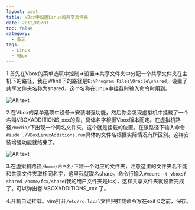 ```yaml
---
layout: post
title: VBox中设置Linux的共享文件夹
date: 2012/09/03
toc: false
category:
  - 备忘
tags:
  - Linux
  - VBox
---
```


1.首先在Vbox的菜单选项中控制=>设置=>共享文件夹中分配一个共享文件夹在主机下的路径，我在WIin8下的路径是``E:\Program Files\Oracle\shared``，设置了共享文件夹名称为shared，这个名称在Linux中挂载时输入命令时用到。

![Alt text](/images/20120903/1.jpg)

<!--more-->

2.在Vbox的菜单选项中设备=>安装增强功能，然后你会发现虚拟机中挂载了一个名叫VBOXADDITIONS_xxx的盘，具体名字根据Vbox版本而定。在虚拟机路径`/media/`下出现一个同名文件夹，这个就是挂载的位置。在该路径下输入命令`#sudo ./VBoxLinuxAdditions.run`具体的文件名根据实际情况有所区别。这样安装增强功能就结束了。

![Alt text](/images/20120903/2.jpg)

3.在虚拟机路径`/home/用户名/`下建一个对应的文件夹，注意这里的文件夹名不能和共享文件夹取相同名字，这里我就取名share。命令行输入`#mount -t vboxsf shared /home/fcx/share`(我的用户文件夹是fcx)，这样共享文件夹就设置完成了。可以弹出卷 VBOXADDITIONS_xxx 了。

4.开机自动挂载。vim打开`/etc/rc.local`文件把挂载命令写在exit 0之前，保存。
